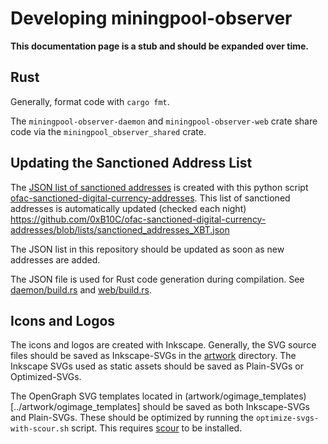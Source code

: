 # Developing miningpool-observer

**This documentation page is a stub and should be expanded over time.**

## Rust

Generally, format code with `cargo fmt`.

The `miningpool-observer-daemon` and `miningpool-observer-web` crate share code via the `miningpool_observer_shared` crate.

## Updating the Sanctioned Address List

The [JSON list of sanctioned addresses](../sanctioned_addresses_XBT.json) is created with this python script [ofac-sanctioned-digital-currency-addresses](https://github.com/0xB10C/ofac-sanctioned-digital-currency-addresses).
This list of sanctioned addresses is automatically updated (checked each night) https://github.com/0xB10C/ofac-sanctioned-digital-currency-addresses/blob/lists/sanctioned_addresses_XBT.json

The JSON list in this repository should be updated as soon as new addresses are added.

The JSON file is used for Rust code generation during compilation. See [daemon/build.rs](../daemon/build.rs) and [web/build.rs](../web/build.rs).

## Icons and Logos

The icons and logos are created with Inkscape.
Generally, the SVG source files should be saved as Inkscape-SVGs in the [artwork](../artwork) directory.
The Inkscape SVGs used as static assets should be saved as Plain-SVGs or Optimized-SVGs.

The OpenGraph SVG templates located in (artwork/ogimage_templates)[../artwork/ogimage_templates] should be saved as both Inkscape-SVGs and Plain-SVGs.
These should be optimized by running the `optimize-svgs-with-scour.sh` script.
This requires [scour](https://github.com/scour-project/scour) to be installed.